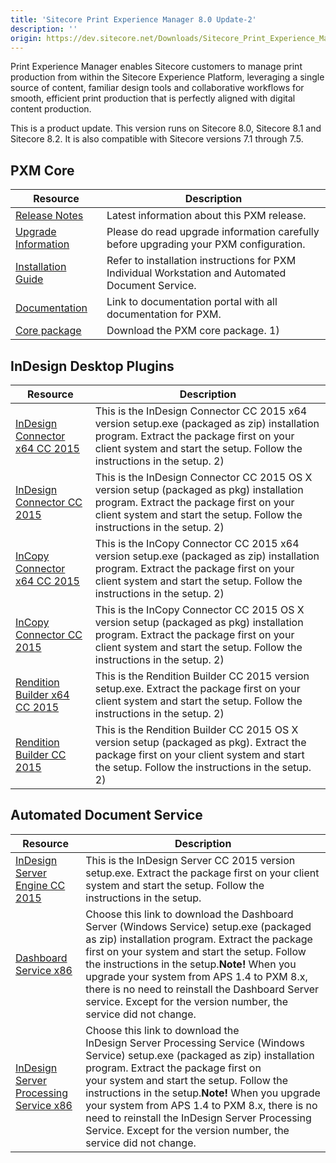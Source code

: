```yaml
---
title: 'Sitecore Print Experience Manager 8.0 Update-2'
description: ''
origin: https://dev.sitecore.net/Downloads/Sitecore_Print_Experience_Manager/8_0/PXM_80_U2.aspx
---
```


Print Experience Manager enables Sitecore customers to manage print production from within the Sitecore Experience Platform, leveraging a single source of content, familiar design tools and collaborative workflows for smooth, efficient print production that is perfectly aligned with digital content production.

  <Alert variant='warning' mb={4}>
    <AlertIcon />
    This is a product update. This version runs on Sitecore 8.0, Sitecore 8.1 and Sitecore 8.2. It is also compatible with Sitecore versions 7.1 through 7.5.
  </Alert>


## PXM Core

| Resource                                                                                                                                                                                                                       | Description                                                                                       |
| ------------------------------------------------------------------------------------------------------------------------------------------------------------------------------------------------------------------------------ | ------------------------------------------------------------------------------------------------- |
| [Release Notes](/downloads/Sitecore_Print_Experience_Manager/8_0/PXM_80_U2/Release_Notes)                                                                                                                                      | Latest information about this PXM release.                                                        |
| [Upgrade Information](/downloads/Sitecore_Print_Experience_Manager/8_0/Sitecore_Print_Experience_Manager_for_8_0/Upgrade_Information_IW)                                                                                       | Please do read upgrade information carefully before upgrading your PXM configuration.             |
| [Installation Guide](https://scdp.blob.core.windows.net/downloads/Sitecore%20Print%20Experience%20Manager/8%200/PXM%2080%20U2/Secure/PXM%20Server_Installation%20_Guide_SC8.pdf)                                               | Refer to installation instructions for PXM Individual Workstation and Automated Document Service. |
| [Documentation](https://doc.sitecore.net/products/print%20experience%20manager)                                                                                                                                                | Link to documentation portal with all documentation for PXM.                                      |
| [Core package](https://scdp.blob.core.windows.net/downloads/Sitecore%20Print%20Experience%20Manager/8%200/Sitecore%20Print%20Experience%20Manager%20for%208%200/Secure/Print%20Experience%20Manager%208.0%20rev.%20150202.zip) | Download the PXM core package. 1)                                                                 |

## InDesign Desktop Plugins

| Resource                                                                                                                                                                                                                  | Description                                                                                                                                                                                                        |
| ------------------------------------------------------------------------------------------------------------------------------------------------------------------------------------------------------------------------- | ------------------------------------------------------------------------------------------------------------------------------------------------------------------------------------------------------------------ |
| [InDesign Connector x64 CC 2015](<https://scdp.blob.core.windows.net/downloads/Sitecore%20Print%20Experience%20Manager/8%200/PXM%2080%20U1/Secure/IDConnectorSetup%20x64%20CC2015%208.0%20rev.%20151210%20(msi).ZIP>)     | This is the InDesign Connector CC 2015 x64 version setup.exe (packaged as zip) installation program. Extract the package first on your client system and start the setup. Follow the instructions in the setup. 2) |
| [InDesign Connector CC 2015](https://scdp.blob.core.windows.net/downloads/Sitecore%20Print%20Experience%20Manager/8%200/PXM%2080%20U1/Secure/IDConnectorSetup%20CC%202015%208.0%20rev.%20151210.pkg)                      | This is the InDesign Connector CC 2015 OS X version setup (packaged as pkg) installation program. Extract the package first on your client system and start the setup. Follow the instructions in the setup. 2)    |
| [InCopy Connector x64 CC 2015](<https://scdp.blob.core.windows.net/downloads/Sitecore%20Print%20Experience%20Manager/8%200/PXM%2080%20U1/Secure/ICConnectorSetup%20x64%20CC2015%208.0%20rev.%20151210%20(msi).ZIP>)       | This is the InCopy Connector CC 2015 x64 version setup.exe (packaged as zip) installation program. Extract the package first on your client system and start the setup. Follow the instructions in the setup. 2)   |
| [InCopy Connector CC 2015](https://scdp.blob.core.windows.net/downloads/Sitecore%20Print%20Experience%20Manager/8%200/PXM%2080%20U1/Secure/ICConnectorSetup%20CC%202015%208.0%20rev.%20151210.pkg)                        | This is the InCopy Connector CC 2015 OS X version setup (packaged as pkg) installation program. Extract the package first on your client system and start the setup. Follow the instructions in the setup. 2)      |
| [Rendition Builder x64 CC 2015](<https://scdp.blob.core.windows.net/downloads/Sitecore%20Print%20Experience%20Manager/8%200/PXM%2080%20U1/Secure/RenditionBuilderSetup%20x64%20CC2015%208.0%20rev.%20151208%20(msi).ZIP>) | This is the Rendition Builder CC 2015 version setup.exe. Extract the package first on your client system and start the setup. Follow the instructions in the setup. 2)                                             |
| [Rendition Builder CC 2015](https://scdp.blob.core.windows.net/downloads/Sitecore%20Print%20Experience%20Manager/8%200/PXM%2080%20U1/Secure/RenditionBuilderSetup%20CC%202015%208.0%20rev.%20151208.pkg)                  | This is the Rendition Builder CC 2015 OS X version setup (packaged as pkg). Extract the package first on your client system and start the setup. Follow the instructions in the setup. 2)                          |

## Automated Document Service

| Resource                                                                                                                                                                                                                                                          | Description                                                                                                                                                                                                                                                                                                                                                                                                                                 |
| ----------------------------------------------------------------------------------------------------------------------------------------------------------------------------------------------------------------------------------------------------------------- | ------------------------------------------------------------------------------------------------------------------------------------------------------------------------------------------------------------------------------------------------------------------------------------------------------------------------------------------------------------------------------------------------------------------------------------------- |
| [InDesign Server Engine CC 2015](<https://scdp.blob.core.windows.net/downloads/Sitecore%20Print%20Experience%20Manager/8%200/PXM%2080%20U1/Secure/IDSEngineSetup%20x64%20CC2015%208.0%20rev.%20151210%20(msi).ZIP>)                                               | This is the InDesign Server CC 2015 version setup.exe. Extract the package first on your client system and start the setup. Follow the instructions in the setup.                                                                                                                                                                                                                                                                           |
| [Dashboard Service x86](https://scdp.blob.core.windows.net/downloads/Sitecore%20Print%20Experience%20Manager/8%200/Sitecore%20Print%20Experience%20Manager%20for%208%200/Secure/PrintStudioDashboardServerSetup%20x86%208.0%20rev.%20150202.zip)                  | Choose this link to download the Dashboard Server (Windows Service) setup.exe (packaged as zip) installation program. Extract the package first on your system and start the setup. Follow the instructions in the setup.**Note!** When you upgrade your system from APS 1.4 to PXM 8.x, there is no need to reinstall the Dashboard Server service. Except for the version number, the service did not change.                             |
| [InDesign Server Processing Service x86](https://scdp.blob.core.windows.net/downloads/Sitecore%20Print%20Experience%20Manager/8%200/Sitecore%20Print%20Experience%20Manager%20for%208%200/Secure/PrintStudioInDesignServiceSetup%20x86%208.0%20rev.%20150202.zip) | Choose this link to download the InDesign Server Processing Service (Windows Service) setup.exe (packaged as zip) installation program. Extract the package first on your system and start the setup. Follow the instructions in the setup.**Note!** When you upgrade your system from APS 1.4 to PXM 8.x, there is no need to reinstall the InDesign Server Processing Service. Except for the version number, the service did not change. |
